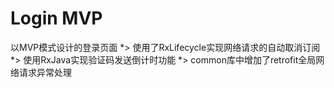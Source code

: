 # Login MVP

以MVP模式设计的登录页面
*> 使用了RxLifecycle实现网络请求的自动取消订阅
*> 使用RxJava实现验证码发送倒计时功能
*> common库中增加了retrofit全局网络请求异常处理
